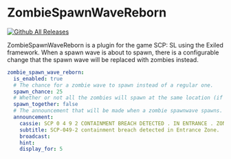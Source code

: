 # ZombieSpawnWaveReborn
[![Github All Releases](https://img.shields.io/github/downloads/Heisenberg3666/ZombieSpawnWaveReborn/total.svg)]()

ZombieSpawnWaveReborn is a plugin for the game SCP: SL using the Exiled framework.
When a spawn wave is about to spawn, there is a configurable change that the spawn wave will be replaced with zombies instead.

```yaml
zombie_spawn_wave_reborn:
  is_enabled: true
  # The chance for a zombie wave to spawn instead of a regular one.
  spawn_chance: 25
  # Whether or not all the zombies will spawn at the same location (if false, they will spawn in random Red Rooms across Entrance Zone).
  spawn_together: false
  # The announcement that will be made when a zombie spawnwave spawns.
  announcement:
    cassie: SCP 0 4 9 2 CONTAINMENT BREACH DETECTED . IN ENTRANCE . ZONE
    subtitle: SCP-049-2 containment breach detected in Entrance Zone.
    broadcast:
    hint:
    display_for: 5
```

